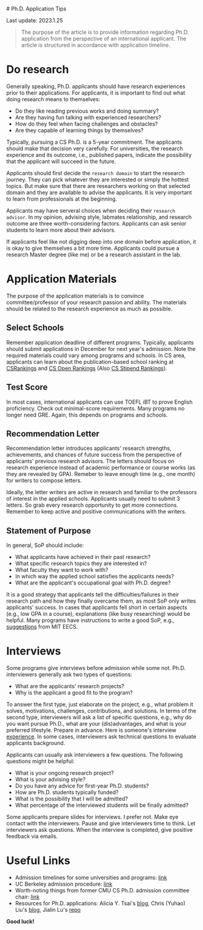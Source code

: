 <br>
# Ph.D. Application Tips

Last update: 2023.1.25


> The purpose of the article is to provide information regarding Ph.D. application from the perspective of an international applicant. The article is structured in accordance with application timeline.

# Do research
Generally speaking, Ph.D. applicants should have research experiences prior to their applications. For applicants, it is important to find out what doing research means to themselves:
* Do they like reading previous works and doing summary?
* Are they having fun talking with experienced researchers?
* How do they feel when facing challenges and obstacles?
* Are they capable of learning things by themselves?

Typically, pursuing a CS Ph.D.  is a 5-year commitment. The applicants should make that decision very carefully. 
For universities, the research experience and its outcome, i.e., published papers, indicate the possibility that the applicant will succeed in the future. 

Applicants should first decide the `research domain` to start the research journey. They can pick whatever they are interested or simply the hottest topics. But make sure that there are researchers working on that selected domain and they are available to advise the applicants. It is very important to learn from professionals at the beginning. 

Applicants may have serveral choices when deciding their `research advisor`. In my opinion, advising style, labmates relationship, and research outcome are three worth-considering factors. Applicants can ask senior students to learn more about their advisors.

If applicants feel like not digging deep into one domain before application, it is okay to give themselves a bit more time. Applicants could pursue a research Master degree (like me) or be a research assistant in the lab.

# Application Materials
The purpose of the application materials is to convince committee/professor of your research passion and ability. The materials should be related to the research experience as much as possible. 
## Select Schools
Remember application deadline of different programs. Typically, applicants should submit applications in December for next year's admission. Note the required materials could vary among programs and schools. In CS area, applicants can learn about the publication-based school ranking at [CSRankings](https://csrankings.org/) and [CS Open Rankings](https://drafty.cs.brown.edu/csopenrankings/) (Also [CS Stipend Rankings](https://csstipendrankings.org/)).

## Test Score
In most cases, international applicants can use TOEFL iBT to prove English proficiency. Check out minimal-score requirements. Many programs no longer need GRE. Again, this depends on programs and schools.

## Recommendation Letter
Recommendation letter introduces applicants' research strengths, achievements, and chances of future success from the perspective of applicants' previous research advisors.  The letters should focus on research experience instead of academic performance or course works (as they are revealed by GPA). Remeber to leave enough time (e.g., one month) for writers to compose letters. 

Ideally, the letter writers are active in research and familiar to the professors of interest in the applied schools. Applicants usually need to submit 3 letters. So grab every research opportunity to get more connections. Remember to keep active and positive communications with the writers.


## Statement of Purpose
In general, SoP should include:
*  What applicants have achieved in their past research?
*  What specific research topics they are interested in?
*  What faculty they want to work with?
*  In which way the applied school satisfies the applicants needs?
*  What are the applicant's occupational goal with Ph.D. degree?

It is a good strategy that applicants tell the difficulties/failures in their research path and how they finally overcame them, as most SoP only writes applicants' success. In cases that applicants fell short in certain aspects (e.g., low GPA in a course),  explanations (like busy researching) would be helpful. Many programs have instructions to write a good SoP, e.g., [suggestions](https://mitcommlab.mit.edu/eecs/commkit/graduate-school-personal-statement/) from MIT EECS.

# Interviews
Some programs give interviews before admission while some not. Ph.D. interviewers generally ask two types of questions:
* What are the applicants' research projects?
* Why is the applicant a good fit to the program?

To answer the first type, just elaborate on the project, e.g., what problem it solves, motivations, challenges, contributions, and solutions. In terms of the second type, interviewers will ask a list of specific questions, e.g., why  do you want pursue Ph.D., what are your (dis)advantages, and what is your preferred lifestyle. Prepare in advance. Here is someone's interview [experience](https://www.reddit.com/r/gradadmissions/comments/ky62wl/overly_detailed_interview_experience_cs_phd/). In some cases, interviewers ask technical questions to evaluate applicants background.

Applicants can usually ask interviewers a few questions. The following questions might be helpful:
* What is your ongoing research project?
* What is your advising style?
* Do you have any advice for first-year Ph.D. students?
* How are Ph.D. students typically funded?
* What is the possibility that I will be admitted?
* What percentage of the interviewed students will be finally admitted?

Some applicants prepare slides for interviews. I prefer not. Make eye contact with the interviewers. Pause and give interviewers time to think. Let interviewers ask questions. When the interview is completed, give positive feedback via emails.

# Useful Links
* Admission timelines for some universities and programs: [link](https://forum.thegradcafe.com/topic/100449-decision-timelines-for-particular-universities-and-programs-derived-from-the-gradcafe-data-gregpa-distributions/)
* UC Berkeley admission procedure: [link](https://github.com/davmre/blog/blob/master/_drafts/berkeley_admissions.md)
* Worth-noting things from former CMU CS Ph.D. admission committee chair: [link](https://da-data.blogspot.com/2015/03/reflecting-on-cs-graduate-admissions.html?m=1)
* Resources for Ph.D. applications: Alicia Y. Tsai's [blog](https://www.aliciatsai.com/resources), Chris (Yuhao) Liu's [blog](https://chrisliu298.io/posts/grad-school-application.html), Jialin Lu's [repo](https://github.com/LuxxxLucy/Phd_Apply)

**Good luck!**
